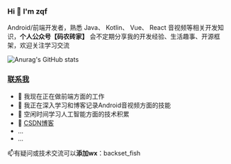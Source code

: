 ### Hi 👋 I'm zqf

Android/前端开发者，熟悉 Java、 Kotlin、 Vue、 React 音视频等相关开发知识，**个人公众号【码农砖家】** 会不定期分享我的开发经验、生活趣事、开源框架，欢迎关注学习交流

![Anurag's GitHub stats](https://github-readme-stats.vercel.app/api?username=zqf-dev&show_icons=true&theme=Gradient)

### [联系我](https://github.com/zqf-dev)

- 🔭 我现在正在做前端方面的工作
- 🌱 我正在深入学习和博客记录Android音视频方面的技能
- 🍵 空闲时间学习人工智能方面的技术积累
- 💬 [CSDN博客](https://blog.csdn.net/Ae_fring?spm=1000.2115.3001.5343)
- ...
- ...

📫有疑问或技术交流可以**添加wx**：backset_fish
